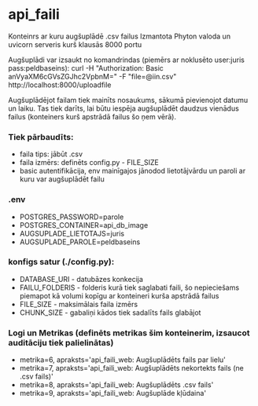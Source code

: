 # api_faili
Konteinrs ar kuru augšuplādē .csv failus
Izmantota Phyton valoda un uvicorn serveris kurš klausās 8000 portu

Augšuplādi var izsaukt no komandrindas (piemērs ar noklusēto user:juris pass:peldbaseins): curl -H "Authorization: Basic anVyaXM6cGVsZGJhc2VpbnM=" -F "file=@iin.csv" http://localhost:8000/uploadfile

Augšuplādējot failam tiek mainīts nosaukums, sākumā pievienojot datumu un laiku. Tas tiek darīts, lai būtu iespēja augšuplādēt daudzus vienādus failus (konteiners kurš apstrādā failus šo ņem vērā).

### Tiek pārbaudīts:
* faila tips: jābūt .csv
* faila izmērs: definēts config.py - FILE_SIZE
* basic autentifikācija, env mainīgajos jānodod lietotājvārdu un paroli ar kuru var augšuplādēt failu

### .env
* POSTGRES_PASSWORD=parole
* POSTGRES_CONTAINER=api_db_image
* AUGSUPLADE_LIETOTAJS=juris
* AUGSUPLADE_PAROLE=peldbaseins

### konfigs satur (./config.py):
* DATABASE_URI - datubāzes konkecija
* FAILU_FOLDERIS - folderis kurā tiek saglabati faili, šo nepieciešams piemapot kā volumi kopīgu ar konteineri kurša apstrādā failus
* FILE_SIZE - maksimālais faila izmērs
* CHUNK_SIZE - gabaliņi kādos tiek sadalīts fails glabājot

### Logi un Metrikas (definēts metrikas šim konteinerim, izsaucot auditāciju tiek palielinātas)
* metrika=6, apraksts='api_faili_web: Augšuplādēts fails par lielu'
* metrika=7, apraksts='api_faili_web: Augšuplādēts nekortekts fails (ne .csv fails)'
* metrika=8, apraksts='api_faili_web: Augšuplādēts .csv fails'
* metrika=9, apraksts='api_faili_web: Augšuplāde kļūdaina'
